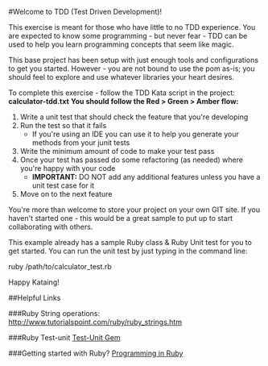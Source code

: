 
#Welcome to TDD (Test Driven Development)!

This exercise is meant for those who have little to no TDD experience.  You are expected to know some programming - but never fear - TDD can be used to help you learn programming concepts that seem like magic.

This base  project has been setup with just enough tools and configurations to get you started. However - you are not bound to use the pom as-is; you should feel to explore and use whatever libraries your heart desires.

To complete this exercise - follow the TDD Kata script in the project: **calculator-tdd.txt**
**You should follow the Red > Green > Amber flow:**
  1. Write a unit test that should check the feature that you're developing
  2. Run the test so that it fails
      * If you're using an IDE you can use it to help you generate your methods from your junit tests
  3.  Write the minimum amount of code to make your test pass
  4.  Once your test has passed do some refactoring (as needed) where you're happy with your code
      * **IMPORTANT:** DO NOT add any additional features unless you have a unit test case for it
  5.  Move on to the next feature

You're more than welcome to store your project on your own GIT site. If you haven't started one - this would be a great sample to put up to start collaborating with others.

This example already has a sample Ruby class & Ruby Unit test for you to get started. You can run the unit test by just typing in the command line:

ruby /path/to/calculator_test.rb

Happy Kataing!

##Helpful Links

###Ruby String operations:
http://www.tutorialspoint.com/ruby/ruby_strings.htm

###Ruby Test-unit
[Test-Unit Gem](http://pragmaticstudio.com/blog/2005/3/18/ruby-learning-test-1-are-you-there-world)

###Getting started with Ruby?
[Programming in Ruby](http://ruby-doc.com/docs/ProgrammingRuby/)
